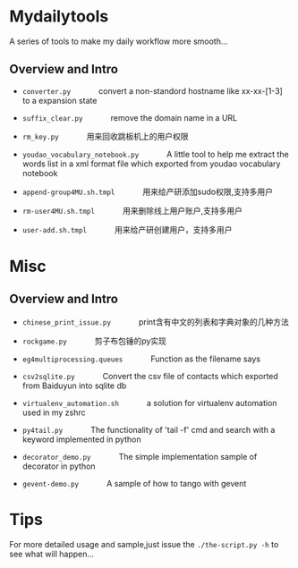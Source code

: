 # Mydailytools
A series of tools to make my daily workflow more smooth...  

## Overview and Intro
- `converter.py` &emsp;&emsp;&emsp; convert a non-standord hostname like xx-xx-[1-3] to a expansion state

- `suffix_clear.py` &emsp;&emsp;&emsp; remove the domain name in a URL

- `rm_key.py` &emsp;&emsp;&emsp; 用来回收跳板机上的用户权限  

- `youdao_vocabulary_notebook.py` &emsp;&emsp;&emsp; A little tool to help me extract the words list in a xml format file which exported from youdao vocabulary notebook

- `append-group4MU.sh.tmpl` &emsp;&emsp;&emsp; 用来给产研添加sudo权限,支持多用户  

- `rm-user4MU.sh.tmpl` &emsp;&emsp;&emsp; 用来删除线上用户账户,支持多用户  

- `user-add.sh.tmpl` &emsp;&emsp;&emsp; 用来给产研创建用户，支持多用户         

# Misc

## Overview and Intro
- `chinese_print_issue.py` &emsp;&emsp;&emsp; print含有中文的列表和字典对象的几种方法
- `rockgame.py` &emsp;&emsp;&emsp; 剪子布包锤的py实现

- `eg4multiprocessing.queues` &emsp;&emsp;&emsp; Function as the filename says

- `csv2sqlite.py` &emsp;&emsp;&emsp; Convert the csv file of contacts which exported from Baiduyun into sqlite db

- `virtualenv_automation.sh` &emsp;&emsp;&emsp; a solution for virtualenv automation used in my zshrc  

- `py4tail.py` &emsp;&emsp;&emsp; The functionality of 'tail -f' cmd and search with a keyword implemented in python  

- `decorator_demo.py` &emsp;&emsp;&emsp; The simple implementation sample of decorator in python

- `gevent-demo.py` &emsp;&emsp;&emsp; A sample of how to tango with gevent

# Tips
For more detailed usage and sample,just issue the `./the-script.py -h` to see what will happen...
